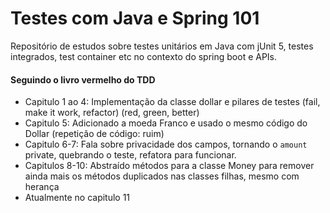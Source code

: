 ﻿# Testes com Java e Spring 101



Repositório de estudos sobre testes unitários em Java com jUnit 5, testes integrados, test container etc no contexto do spring boot e APIs. 
#### Seguindo o livro vermelho do TDD

- Capitulo 1 ao 4: Implementação da classe dollar e pilares de testes (fail, make it work, refactor) (red, green, better)
- Capitulo 5: Adicionado a moeda Franco e usado o mesmo código do Dollar (repetição de código: ruim)
- Capitulo 6-7: Fala sobre privacidade dos campos, tornando o `amount` private, quebrando o teste, refatora para funcionar. 
- Capitulos 8-10: Abstraído métodos para a classe Money para remover ainda mais os métodos duplicados nas classes filhas, mesmo com herança
- Atualmente no capitulo 11

